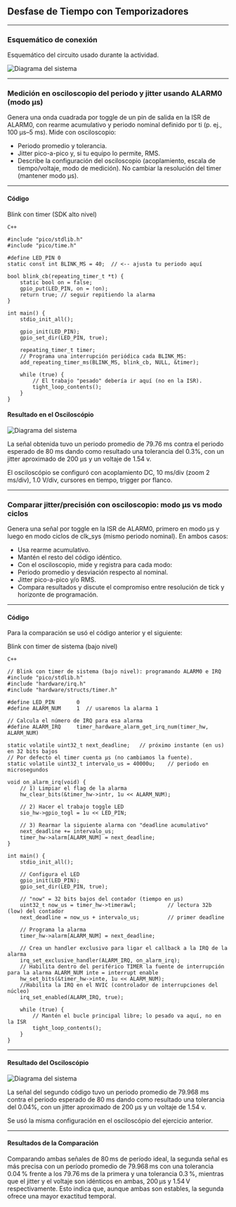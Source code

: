## Desfase de Tiempo con Temporizadores

---

### Esquemático de conexión 

Esquemático del circuito usado durante la actividad.

![Diagrama del sistema](../recursos/imgs/esquematico_tarea5.png)

---

### Medición en osciloscopio del periodo y jitter usando ALARM0 (modo µs)

Genera una onda cuadrada por toggle de un pin de salida en la ISR de ALARM0, con rearme acumulativo y periodo nominal definido por ti (p. ej., 100 µs–5 ms). Mide con osciloscopio:

- Periodo promedio y tolerancia.
- Jitter pico-a-pico y, si tu equipo lo permite, RMS.
- Describe la configuración del osciloscopio (acoplamiento, escala de tiempo/voltaje, modo de medición). No cambiar la resolución del timer (mantener modo µs).

---

#### Código

Blink con timer (SDK alto nivel)

``` codigo
C++

#include "pico/stdlib.h"
#include "pico/time.h"

#define LED_PIN 0
static const int BLINK_MS = 40;  // <-- ajusta tu periodo aquí

bool blink_cb(repeating_timer_t *t) {
    static bool on = false;
    gpio_put(LED_PIN, on = !on);
    return true; // seguir repitiendo la alarma
}

int main() {
    stdio_init_all();

    gpio_init(LED_PIN);
    gpio_set_dir(LED_PIN, true);

    repeating_timer_t timer;
    // Programa una interrupción periódica cada BLINK_MS:
    add_repeating_timer_ms(BLINK_MS, blink_cb, NULL, &timer);

    while (true) {
        // El trabajo "pesado" debería ir aquí (no en la ISR).
        tight_loop_contents();
    }
}

```
#### Resultado en el Osciloscópio 

![Diagrama del sistema](../recursos/imgs/osciloscopio1_t2.1.jpeg)

La señal obtenida tuvo un periodo promedio de 79.76 ms contra el periodo esperado de 80 ms dando como resultado una tolerancia del 0.3%, con un jitter aproximado de 200 µs y un voltaje de 1.54 v.

El osciloscópio se configuró con acoplamiento DC, 10 ms/div (zoom 2 ms/div), 1.0 V/div, cursores en tiempo, trigger por flanco.

---

### Comparar jitter/precisión con osciloscopio: modo µs vs modo ciclos

Genera una señal por toggle en la ISR de ALARM0, primero en modo µs y luego en modo ciclos de clk_sys (mismo periodo nominal). En ambos casos:

- Usa rearme acumulativo.
- Mantén el resto del código idéntico.
- Con el osciloscopio, mide y registra para cada modo:
- Periodo promedio y desviación respecto al nominal.
- Jitter pico-a-pico y/o RMS.
- Compara resultados y discute el compromiso entre resolución de tick y horizonte de programación.

---

#### Código

Para la comparación se usó el código anterior y el siguiente:

Blink con timer de sistema (bajo nivel)

``` codigo
C++

// Blink con timer de sistema (bajo nivel): programando ALARM0 e IRQ
#include "pico/stdlib.h"
#include "hardware/irq.h"
#include "hardware/structs/timer.h"

#define LED_PIN       0
#define ALARM_NUM     1  // usaremos la alarma 1

// Calcula el número de IRQ para esa alarma 
#define ALARM_IRQ     timer_hardware_alarm_get_irq_num(timer_hw, ALARM_NUM)

static volatile uint32_t next_deadline;   // próximo instante (en us) en 32 bits bajos
// Por defecto el timer cuenta µs (no cambiamos la fuente).
static volatile uint32_t intervalo_us = 40000u;    // periodo en microsegundos

void on_alarm_irq(void) {
    // 1) Limpiar el flag de la alarma
    hw_clear_bits(&timer_hw->intr, 1u << ALARM_NUM);

    // 2) Hacer el trabajo toggle LED
    sio_hw->gpio_togl = 1u << LED_PIN;

    // 3) Rearmar la siguiente alarma con "deadline acumulativo"
    next_deadline += intervalo_us;
    timer_hw->alarm[ALARM_NUM] = next_deadline;
}

int main() {
    stdio_init_all();

    // Configura el LED
    gpio_init(LED_PIN);
    gpio_set_dir(LED_PIN, true);

    // "now" = 32 bits bajos del contador (tiempo en µs)
    uint32_t now_us = timer_hw->timerawl;          // lectura 32b (low) del contador
    next_deadline = now_us + intervalo_us;         // primer deadline

    // Programa la alarma
    timer_hw->alarm[ALARM_NUM] = next_deadline;

    // Crea un handler exclusivo para ligar el callback a la IRQ de la alarma
    irq_set_exclusive_handler(ALARM_IRQ, on_alarm_irq);
    // Habilita dentro del periférico TIMER la fuente de interrupción para la alarma ALARM_NUM inte = interrupt enable
    hw_set_bits(&timer_hw->inte, 1u << ALARM_NUM);
    //Habilita la IRQ en el NVIC (controlador de interrupciones del núcleo)
    irq_set_enabled(ALARM_IRQ, true);

    while (true) {
        // Mantén el bucle principal libre; lo pesado va aquí, no en la ISR
        tight_loop_contents();
    }
}

```

---

#### Resultado del Osciloscópio

![Diagrama del sistema](../recursos/imgs/osciloscopio2_t2.1.jpeg)

La señal  del segundo código tuvo un periodo promedio de 79.968 ms contra el periodo esperado de 80 ms dando como resultado una tolerancia del 0.04%, con un jitter aproximado de 200 µs y un voltaje de 1.54 v.

Se usó la misma configuración en el osciloscópio del ejercicio anterior.

---

#### Resultados de la Comparación

Comparando ambas señales de 80 ms de período ideal, la segunda señal es más precisa con un período promedio de 79.968 ms con una tolerancia 0.04 % frente a los 79.76 ms de la primera y una tolerancia 0.3 %, mientras que el jitter y el voltaje son idénticos en ambas, 200 µs y 1.54 V respectivamente. Esto indica que, aunque ambas son estables, la segunda ofrece una mayor exactitud temporal.